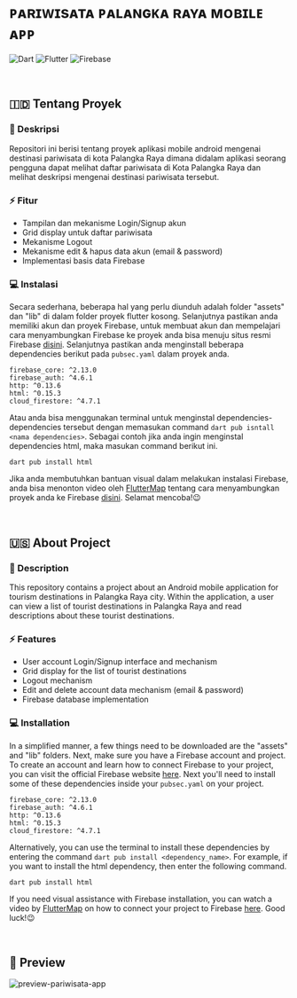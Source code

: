 # ᴘᴀʀɪᴡɪsᴀᴛᴀ ᴘᴀʟᴀɴɢᴋᴀ ʀᴀʏᴀ ᴍᴏʙɪʟᴇ ᴀᴘᴘ
![Dart](https://img.shields.io/badge/dart-%230175C2.svg?style=for-the-badge&logo=dart&logoColor=white) ![Flutter](https://img.shields.io/badge/Flutter-%2302569B.svg?style=for-the-badge&logo=Flutter&logoColor=white) ![Firebase](https://img.shields.io/badge/firebase-%23039BE5.svg?style=for-the-badge&logo=firebase)

<br>

## 🇮🇩 Tentang Proyek
### 📑 Deskripsi
Repositori ini berisi tentang proyek aplikasi mobile android mengenai destinasi pariwisata di kota Palangka Raya dimana didalam aplikasi seorang pengguna dapat melihat daftar pariwisata di Kota Palangka Raya dan melihat deskripsi mengenai destinasi pariwisata tersebut.

### ⚡ Fitur
- Tampilan dan mekanisme Login/Signup akun
- Grid display untuk daftar pariwisata
- Mekanisme Logout
- Mekanisme edit & hapus data akun (email & password)
- Implementasi basis data Firebase

### 💻 Instalasi
Secara sederhana, beberapa hal yang perlu diunduh adalah folder "assets" dan "lib" di dalam folder proyek flutter kosong. Selanjutnya pastikan anda memiliki akun dan proyek Firebase, untuk membuat akun dan mempelajari cara menyambungkan Firebase ke proyek anda bisa menuju situs resmi Firebase [disini](https://firebase.google.com/). Selanjutnya pastikan anda menginstall beberapa dependencies berikut pada ```pubsec.yaml``` dalam proyek anda.
```
firebase_core: ^2.13.0
firebase_auth: ^4.6.1
http: ^0.13.6
html: ^0.15.3
cloud_firestore: ^4.7.1
```
Atau anda bisa menggunakan terminal untuk menginstal dependencies-dependencies tersebut dengan memasukan command ```dart pub isntall <nama dependencies>```. Sebagai contoh jika anda ingin menginstal dependencies html, maka masukan command berikut ini.
```
dart pub install html
```
Jika anda membutuhkan bantuan visual dalam melakukan instalasi Firebase, anda bisa menonton video oleh [FlutterMap](https://youtube.com/@FlutterMapp?si=H4tQkElJu0sWCHKV) tentang cara menyambungkan proyek anda ke Firebase [disini](https://youtu.be/rWamixHIKmQ?si=UUj2DwKl6LxWEtx5). Selamat mencoba!😉

<br>

## 🇺🇸 About Project
### 📑 Description
This repository contains a project about an Android mobile application for tourism destinations in Palangka Raya city. Within the application, a user can view a list of tourist destinations in Palangka Raya and read descriptions about these tourist destinations.

### ⚡ Features
- User account Login/Signup interface and mechanism
- Grid display for the list of tourist destinations
- Logout mechanism
- Edit and delete account data mechanism (email & password)
- Firebase database implementation

### 💻 Installation
In a simplified manner, a few things need to be downloaded are the "assets" and "lib" folders. Next, make sure you have a Firebase account and project. To create an account and learn how to connect Firebase to your project, you can visit the official Firebase website [here](https://firebase.google.com/). Next you'll need to install some of these dependencies inside your ```pubsec.yaml``` on your project.
```
firebase_core: ^2.13.0
firebase_auth: ^4.6.1
http: ^0.13.6
html: ^0.15.3
cloud_firestore: ^4.7.1
```
Alternatively, you can use the terminal to install these dependencies by entering the command ```dart pub install <dependency_name>```. For example, if you want to install the html dependency, then enter the following command.
```
dart pub install html
```
If you need visual assistance with Firebase installation, you can watch a video by [FlutterMap](https://youtube.com/@FlutterMapp?si=H4tQkElJu0sWCHKV) on how to connect your project to Firebase [here](https://youtu.be/rWamixHIKmQ?si=UUj2DwKl6LxWEtx5). Good luck!😉

<br>

## 📱 Preview
![preview-pariwisata-app](https://github.com/SoLiDinity/pariwisata-palangka-raya-mobile-app/assets/127974449/5a4d9fd9-9621-40d6-96ee-0d0295f852bf)


